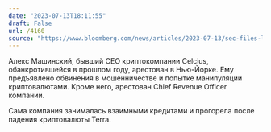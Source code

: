 ```yaml
---
date: "2023-07-13T18:11:55"
draft: False
url: /4160
source: "https://www.bloomberg.com/news/articles/2023-07-13/sec-files-lawsuit-against-celsius-network-alex-mashinsky"
---
```


Алекс Машинский, бывший CEO криптокомпании Celcius, обанкротившейся в прошлом году, арестован в Нью-Йорке. Ему предъявлено обвинения в мошенничестве и попытке манипуляции криптовалютами. Кроме него, арестован Chief Revenue Officer компании.

Сама компания занималась взаимными кредитами и прогорела после падения криптовалюты Terra.
